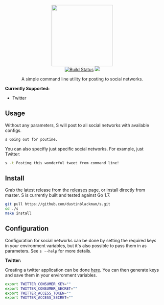 <p align="center">
<img height="200" src="https://i.imgur.com/r4khD2u.png">
<br />
<a href="https://travis-ci.org/dustinblackman/s"><img src="https://img.shields.io/travis/dustinblackman/s.svg" alt="Build Status"></a> <a href="https://goreportcard.com/report/github.com/dustinblackman/s"><img src="https://goreportcard.com/badge/github.com/dustinblackman/s"></a>
</p>

<p align="center">A simple command line utility for posting to social networks.</p>

__Currently Supported:__
- Twitter

## Usage
Without any parameters, S will post to all social networks with available configs.

```bash
s Going out for poutine.
```

You can also specifiy just specific social networks. For example, just Twitter:

```bash
s -t Posting this wonderful tweet from command line!
```

## Install

Grab the latest release from the [releases](https://github.com/dustinblackman/s/releases) page, or install directly from master. S is currently built and tested against Go 1.7.

```bash
git pull https://github.com/dustinblackman/s.git
cd ./s
make install
```

## Configuration

Configuration for social networks can be done by setting the required keys in your environment variables, but it's also possible to pass them in as parameters. See `s --help` for more details.

__Twitter:__

Creating a twitter application can be done [here](https://apps.twitter.com/app/new). You can then generate keys and save them in your environment variables.
```bash
export TWITTER_CONSUMER_KEY=""
export TWITTER_CONSUMER_SECRET=""
export TWITTER_ACCESS_TOKEN=""
export TWITTER_ACCESS_SECRET=""
```
